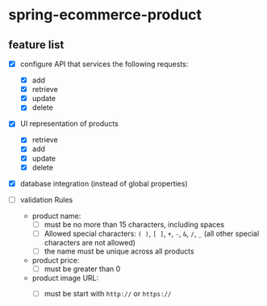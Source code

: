 # spring-ecommerce-product

## feature list

- [x] configure API that services the following requests:
  - [x] add
  - [x] retrieve
  - [x] update
  - [x] delete

- [x] UI representation of products
  - [x] retrieve
  - [x] add
  - [x] update
  - [x] delete

- [x] database integration (instead of global properties)

- [ ] validation Rules
  - product name:
    - [ ] must be no more than 15 characters, including spaces
    - [ ] Allowed special characters: `( )`, `[ ]`, `+`, `-`, `&`, `/`, `_` (all other special characters are not allowed)
    - [ ] the name must be unique across all products
  - product price:
    - [ ] must be greater than 0
  - product image URL:
    - [ ] must be start with `http://` or `https://`

